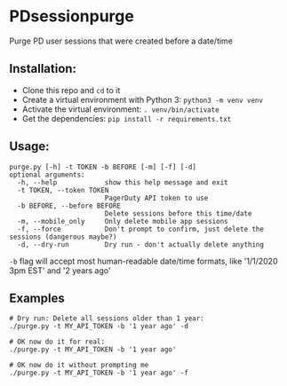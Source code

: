 # PDsessionpurge

Purge PD user sessions that were created before a date/time

## Installation:

* Clone this repo and `cd` to it
* Create a virtual environment with Python 3: `python3 -m venv venv`
* Activate the virtual environment: `. venv/bin/activate`
* Get the dependencies: `pip install -r requirements.txt`

## Usage:

```
purge.py [-h] -t TOKEN -b BEFORE [-m] [-f] [-d]
optional arguments:
  -h, --help            show this help message and exit
  -t TOKEN, --token TOKEN
                        PagerDuty API token to use
  -b BEFORE, --before BEFORE
                        Delete sessions before this time/date
  -m, --mobile_only     Only delete mobile app sessions
  -f, --force           Don't prompt to confirm, just delete the sessions (dangerous maybe?)
  -d, --dry-run         Dry run - don't actually delete anything
```

`-b` flag will accept most human-readable date/time formats, like '1/1/2020 3pm EST' and '2 years ago'

## Examples

```
# Dry run: Delete all sessions older than 1 year:
./purge.py -t MY_API_TOKEN -b '1 year ago' -d

# OK now do it for real:
./purge.py -t MY_API_TOKEN -b '1 year ago'

# OK now do it without prompting me
./purge.py -t MY_API_TOKEN -b '1 year ago' -f
```

